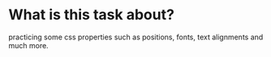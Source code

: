 # What is this task about?

practicing some css properties such as positions, fonts, text alignments and much more.
